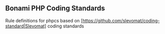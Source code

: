 ## Bonami PHP Coding Standards

Rule definitions for phpcs based on [https://github.com/slevomat/coding-standard|Slevomat] coding standards
